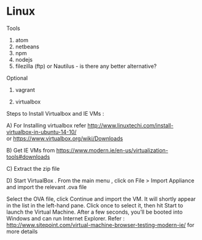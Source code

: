 # Linux

Tools
1. atom
2. netbeans
3. npm
4. nodejs
5. filezilla (ftp) or Nautilus - is there any better alternative?

Optional

1. vagrant

2. virtualbox

Steps to Install Virtualbox and IE VMs :


A) For Installing virtualbox refer http://www.linuxtechi.com/install-virtualbox-in-ubuntu-14-10/  
or https://www.virtualbox.org/wiki/Downloads

B) Get  IE VMs from https://www.modern.ie/en-us/virtualization-tools#downloads

C) Extract the zip file 

D)  Start VirtualBox . From the main menu , click on File  > Import Appliance  and  import  the relevant .ova file

Select the OVA file, click Continue and import the VM. It will shortly appear in the list in the left-hand pane. Click once to select it, then hit Start to launch the Virtual Machine. After a few seconds, you’ll be booted into Windows and can run Internet Explorer.
Refer : http://www.sitepoint.com/virtual-machine-browser-testing-modern-ie/ for more details



